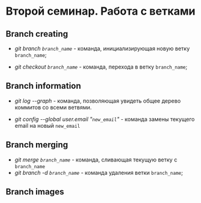 # Второй семинар. Работа с ветками

## Branch creating

* *git branch `branch_name`* - команда, инициализирующая новую ветку `branch_name`;

* *git checkout `branch_name`* - команда, перехода в ветку `branch_name`;

## Branch information

* *git log --graph* - команда, позволяющая увидеть общее дерево коммитов со всеми ветвями.

* *git config --global user.email "`new_email`"* - команда замены текущего email на новый `new_email`

## Branch merging

* *git merge `branch_name`* - команда, сливающая текущую ветку с `branch_name`
* *git branch -d `branch_name`* - команда удаления ветки `branch_name`;

## Branch images



